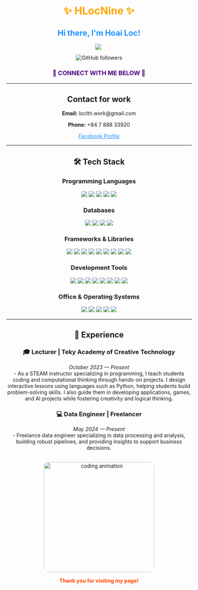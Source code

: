 <!-- Main Title -->
<h1 style="color:#FFA500; text-align:center;"><b>✨ HLocNine ✨</b></h1>
<h2 style="color:#1E90FF; text-align:center;">Hi there, I'm Hoai Loc!</h2>

<!-- GIF avatar -->
<div style="text-align:center;">
  <img 
src="https://camo.githubusercontent.com/197d47b91a094d00f39850f2fb8757fecb784999299284c92488234edba3ba80/68747470733a2f2f692e70696e696d672e636f6d2f6f726967696e616c732f39322f61342f36622f39326134366230363836656536626434363863353733363464313132386266632e676966" />
  <img 
</div>

<!-- Follow badge -->
<div style="text-align:center; margin-top: 10px;">
  <img src="https://img.shields.io/github/followers/HoaiLoc9?label=Follow&style=social" alt="GitHub followers" />
</div>

<h3 style="color:#4B0082; text-align:center;">👋 CONNECT WITH ME BELOW 👋</h3>

<hr style="border-top: 2px solid #eee;">

<!-- Contact -->
<h2>Contact for work</h2>
<p><strong>Email:</strong> loclth.work@gmail.com</p>
<p><strong>Phone:</strong> +84 7 888 33920</p>
<p><a href="https://www.facebook.com/hoailoc050504" target="_blank" style="color:#1E90FF;">Facebook Profile</a></p>

<hr style="border-top: 2px solid #eee;">

<!-- Tech stack -->
<h2>🛠 Tech Stack</h2>

<h3>Programming Languages</h3>
<p>
  <img src="https://img.shields.io/badge/-Python-333?style=flat&logo=python" />
  <img src="https://img.shields.io/badge/-HTML5-333?style=flat&logo=html5" />
  <img src="https://img.shields.io/badge/-CSS3-333?style=flat&logo=css3&logoColor=1572B6" />
  <img src="https://img.shields.io/badge/-SQL-333?style=flat&logo=sql" />
  <img src="https://img.shields.io/badge/-JavaScript-333?style=flat&logo=javascript" />
</p>

<h3>Databases</h3>
<p>
  <img src="https://img.shields.io/badge/-MySQL-333?style=flat&logo=mysql" />
  <img src="https://img.shields.io/badge/-SQLite-333?style=flat&logo=sqlite" />
  <img src="https://img.shields.io/badge/-PostgreSQL-333?style=flat&logo=postgresql" />
  <img src="https://img.shields.io/badge/-MongoDB-333?style=flat&logo=mongodb" />
</p>

<h3>Frameworks & Libraries</h3>
<p>
  <img src="https://img.shields.io/badge/-Django-333?style=flat&logo=django" />
  <img src="https://img.shields.io/badge/-Flask-333?style=flat&logo=flask" />
  <img src="https://img.shields.io/badge/-Spark-333?style=flat&logo=spark" />
  <img src="https://img.shields.io/badge/-Selenium-333?style=flat&logo=selenium" />
  <img src="https://img.shields.io/badge/-Scrapy-333?style=flat&logo=scrapy" />
  <img src="https://img.shields.io/badge/-Pandas-333?style=flat&logo=pandas" />
  <img src="https://img.shields.io/badge/-NumPy-333?style=flat&logo=numpy" />
  <img src="https://img.shields.io/badge/-Matplotlib-333?style=flat&logo=matplotlib" />
  <img src="https://img.shields.io/badge/-Seaborn-333?style=flat&logo=seaborn" />
</p>

<h3>Development Tools</h3>
<p>
  <img src="https://img.shields.io/badge/-Git-333?style=flat&logo=git" />
  <img src="https://img.shields.io/badge/-GitHub-333?style=flat&logo=github" />
  <img src="https://img.shields.io/badge/-Docker-333?style=flat&logo=docker" />
  <img src="https://img.shields.io/badge/-Anaconda-333?style=flat&logo=anaconda" />
  <img src="https://img.shields.io/badge/-Jupyter-333?style=flat&logo=jupyter" />
  <img src="https://img.shields.io/badge/-Google%20Colab-333?style=flat&logo=googlecolab" />
  <img src="https://img.shields.io/badge/-PyCharm-333?style=flat&logo=pycharm" />
  <img src="https://img.shields.io/badge/-Spyder-333?style=flat&logo=spyder" />
</p>

<h3>Office & Operating Systems</h3>
<p>
  <img src="https://img.shields.io/badge/-Power%20BI-333?style=flat&logo=powerbi" />
  <img src="https://img.shields.io/badge/-Figma-333?style=flat&logo=figma" />
  <img src="https://img.shields.io/badge/-macOS-333?style=flat&logo=apple" />
  <img src="https://img.shields.io/badge/-Linux-333?style=flat&logo=linux" />
  <img src="https://img.shields.io/badge/-Windows-333?style=flat&logo=windows" />
</p>

<hr style="border-top: 2px solid #eee;">

<!-- Experience -->
<h2>💼 Experience</h2>

<h3>🎓 Lecturer | Teky Academy of Creative Technology</h3>
<p><em>October 2023 — Present</em><br>
- As a STEAM instructor specializing in programming, I teach students coding and computational thinking through hands-on projects. I design interactive lessons using languages such as Python, helping students build problem-solving skills. I also guide them in developing applications, games, and AI projects while fostering creativity and logical thinking.</p>

<h3>💻 Data Engineer | Freelancer</h3>
<p><em>May 2024 — Present</em><br>
- Freelance data engineer specializing in data processing and analysis, building robust pipelines, and providing insights to support business decisions.</p>

<!-- Final GIF -->
<div style="text-align:center; margin-top: 30px;">
  <img src="https://media.giphy.com/media/3o7aD4cy9buCWf4fdG/giphy.gif" width="300" alt="coding animation" style="border-radius:12px;" />
  <p style="color:#FF4500; font-weight:bold;">Thank you for visiting my page!</p>
</div>
